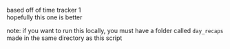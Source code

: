 based off of time tracker 1    
hopefully this one is better

note: if you want to run this locally, you must have a folder called `day_recaps` made in the same directory as this script